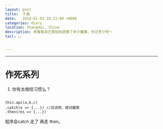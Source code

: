 ```yaml
---
layout: post
title:  千漏
date:   2018-01-02 18:21:00 +0800
categories: diary
location: ShangHai, China
description: 来看看自己曾经到底做了多少蠢事，作过多少死～
tail: 。。


---
```

---

作死系列
==========

1. 你有太相信习惯么？

```

this.api(a,b,c)
.catch(e => {...}) //试试吧，绝对酸爽
.then(res => {...})

```

程序会catch 走了 再走 then。
